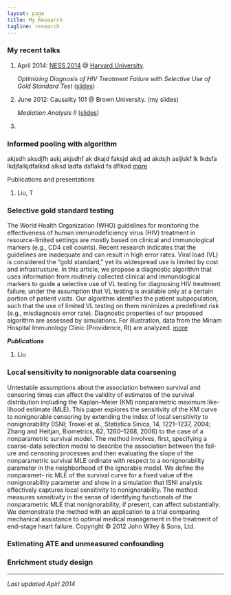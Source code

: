 ```yaml
---
layout: page
title: My Research 
tagline: research 
---
```


### My recent talks 

1. April 2014: [NESS 2014](http://www.hsph.harvard.edu/ness2014/) @ [Harvard University](http://www.harvard.edu).    

   *Optimizing Diagnosis of HIV Treatment Failure with Selective Use of Gold Standard Test* ([slides](assets/my_talks/ness_harvard.pdf)) 

2. June 2012: Causality 101 @ Brown University. (my slides)

   *Mediation Analysis II* ([slides](foo))

3. 

### Informed pooling with algorithm 


akjsdh aksdjfh askj akjsdhf ak dkajd faksjd akdj ad akdsjh asljlskf lk lkdsfa lkdjfalkjdfalksd  alksd ladfa dsflakd fa dflkad 
[more](assests)

Publications and presentations 

1. Liu, T

### Selective gold standard testing 

The World Health Organization (WHO) guidelines for monitoring the effectiveness of human immunodeficiency virus (HIV) treatment in resource-limited settings are mostly based on clinical and immunological markers (e.g., CD4 cell counts). Recent research indicates that the guidelines are inadequate and can result in high error rates. Viral load (VL) is considered the “gold standard,” yet its widespread use is limited by cost and infrastructure. In this article, we propose a diagnostic algorithm that uses information from routinely collected clinical and immunological markers to guide a selective use of VL testing for diagnosing HIV treatment failure, under the assumption that VL testing is available only at a certain portion of patient visits. Our algorithm identifies the patient subpopulation, such that the use of limited VL testing on them minimizes a predefined risk (e.g., misdiagnosis error rate). Diagnostic properties of our proposed algorithm are assessed by simulations. For illustration, data from the Miriam Hospital Immunology Clinic (Providence, RI) are analyzed. [more](assets)

***Publications***

1. Liu

### Local sensitivity to nonignorable data coarsening

Untestable assumptions about the association between survival and censoring times can affect the validity of estimates of the survival distribution including the Kaplan–Meier (KM) nonparametric maximum like- lihood estimate (MLE). This paper explores the sensitivity of the KM curve to nonignorable censoring by extending the index of local sensitivity to nonignorability (ISNI; Troxel et al., Statistica Sinica, 14, 1221–1237, 2004; Zhang and Heitjan, Biometrics, 62, 1260–1268, 2006) to the case of a nonparametric survival model. The method involves, first, specifying a coarse-data selection model to describe the association between the fail- ure and censoring processes and then evaluating the slope of the nonparametric survival MLE ordinate with respect to a nonignorability parameter in the neighborhood of the ignorable model. We define the nonparamet- ric MLE of the survival curve for a fixed value of the nonignorability parameter and show in a simulation that ISNI analysis effectively captures local sensitivity to nonignorability. The method measures sensitivity in the sense of identifying functionals of the nonparametric MLE that nonignorability, if present, can affect substantially. We demonstrate the method with an application to a trial comparing mechanical assistance to optimal medical management in the treatment of end-stage heart failure. Copyright © 2012 John Wiley & Sons, Ltd. 

### Estimating ATE and unmeasured confounding

### Enrichment study design 

--- 
*Last updated Apirl 2014*